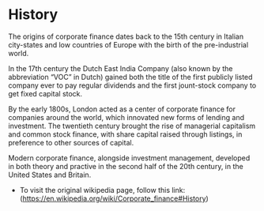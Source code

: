 # History

The origins of corporate finance dates back to the 15th century in Italian city-states and low countries of Europe with the birth of the pre-industrial world.

In the 17th century the Dutch East India Company (also known by the abbreviation “VOC” in Dutch) gained both the title of the first publicly listed company ever to pay regular dividends and the first jount-stock company to get fixed capital stock.

By the early 1800s, London acted as a center of corporate finance for companies around the world, which innovated new forms of lending and investment. The twentieth century brought the rise of managerial capitalism and common stock finance, with share capital raised through listings, in preference to other sources of capital.

Modern corporate finance, alongside investment management, developed in both theory and practive in the second half of the 20th century, in the United States and Britain.

- To visit the original wikipedia page, follow this link: (https://en.wikipedia.org/wiki/Corporate_finance#History)